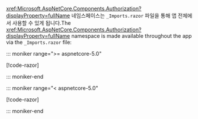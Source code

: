 <span data-ttu-id="faa13-101"><xref:Microsoft.AspNetCore.Components.Authorization?displayProperty=fullName> 네임스페이스는 `_Imports.razor` 파일을 통해 앱 전체에서 사용할 수 있게 됩니다.</span><span class="sxs-lookup"><span data-stu-id="faa13-101">The <xref:Microsoft.AspNetCore.Components.Authorization?displayProperty=fullName> namespace is made available throughout the app via the `_Imports.razor` file:</span></span>

::: moniker range=">= aspnetcore-5.0"

[!code-razor[](imports-hosted-5x.razor?highlight=3)]

::: moniker-end

::: moniker range="< aspnetcore-5.0"

[!code-razor[](imports-hosted-3x.razor?highlight=3)]

::: moniker-end
